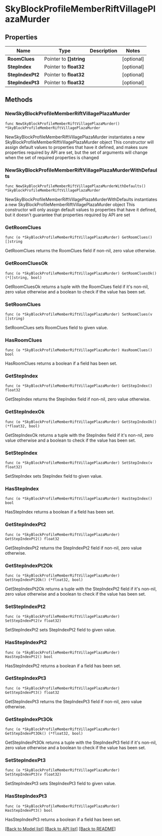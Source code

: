 # SkyBlockProfileMemberRiftVillagePlazaMurder

## Properties

Name | Type | Description | Notes
------------ | ------------- | ------------- | -------------
**RoomClues** | Pointer to **[]string** |  | [optional] 
**StepIndex** | Pointer to **float32** |  | [optional] 
**StepIndexPt2** | Pointer to **float32** |  | [optional] 
**StepIndexPt3** | Pointer to **float32** |  | [optional] 

## Methods

### NewSkyBlockProfileMemberRiftVillagePlazaMurder

`func NewSkyBlockProfileMemberRiftVillagePlazaMurder() *SkyBlockProfileMemberRiftVillagePlazaMurder`

NewSkyBlockProfileMemberRiftVillagePlazaMurder instantiates a new SkyBlockProfileMemberRiftVillagePlazaMurder object
This constructor will assign default values to properties that have it defined,
and makes sure properties required by API are set, but the set of arguments
will change when the set of required properties is changed

### NewSkyBlockProfileMemberRiftVillagePlazaMurderWithDefaults

`func NewSkyBlockProfileMemberRiftVillagePlazaMurderWithDefaults() *SkyBlockProfileMemberRiftVillagePlazaMurder`

NewSkyBlockProfileMemberRiftVillagePlazaMurderWithDefaults instantiates a new SkyBlockProfileMemberRiftVillagePlazaMurder object
This constructor will only assign default values to properties that have it defined,
but it doesn't guarantee that properties required by API are set

### GetRoomClues

`func (o *SkyBlockProfileMemberRiftVillagePlazaMurder) GetRoomClues() []string`

GetRoomClues returns the RoomClues field if non-nil, zero value otherwise.

### GetRoomCluesOk

`func (o *SkyBlockProfileMemberRiftVillagePlazaMurder) GetRoomCluesOk() (*[]string, bool)`

GetRoomCluesOk returns a tuple with the RoomClues field if it's non-nil, zero value otherwise
and a boolean to check if the value has been set.

### SetRoomClues

`func (o *SkyBlockProfileMemberRiftVillagePlazaMurder) SetRoomClues(v []string)`

SetRoomClues sets RoomClues field to given value.

### HasRoomClues

`func (o *SkyBlockProfileMemberRiftVillagePlazaMurder) HasRoomClues() bool`

HasRoomClues returns a boolean if a field has been set.

### GetStepIndex

`func (o *SkyBlockProfileMemberRiftVillagePlazaMurder) GetStepIndex() float32`

GetStepIndex returns the StepIndex field if non-nil, zero value otherwise.

### GetStepIndexOk

`func (o *SkyBlockProfileMemberRiftVillagePlazaMurder) GetStepIndexOk() (*float32, bool)`

GetStepIndexOk returns a tuple with the StepIndex field if it's non-nil, zero value otherwise
and a boolean to check if the value has been set.

### SetStepIndex

`func (o *SkyBlockProfileMemberRiftVillagePlazaMurder) SetStepIndex(v float32)`

SetStepIndex sets StepIndex field to given value.

### HasStepIndex

`func (o *SkyBlockProfileMemberRiftVillagePlazaMurder) HasStepIndex() bool`

HasStepIndex returns a boolean if a field has been set.

### GetStepIndexPt2

`func (o *SkyBlockProfileMemberRiftVillagePlazaMurder) GetStepIndexPt2() float32`

GetStepIndexPt2 returns the StepIndexPt2 field if non-nil, zero value otherwise.

### GetStepIndexPt2Ok

`func (o *SkyBlockProfileMemberRiftVillagePlazaMurder) GetStepIndexPt2Ok() (*float32, bool)`

GetStepIndexPt2Ok returns a tuple with the StepIndexPt2 field if it's non-nil, zero value otherwise
and a boolean to check if the value has been set.

### SetStepIndexPt2

`func (o *SkyBlockProfileMemberRiftVillagePlazaMurder) SetStepIndexPt2(v float32)`

SetStepIndexPt2 sets StepIndexPt2 field to given value.

### HasStepIndexPt2

`func (o *SkyBlockProfileMemberRiftVillagePlazaMurder) HasStepIndexPt2() bool`

HasStepIndexPt2 returns a boolean if a field has been set.

### GetStepIndexPt3

`func (o *SkyBlockProfileMemberRiftVillagePlazaMurder) GetStepIndexPt3() float32`

GetStepIndexPt3 returns the StepIndexPt3 field if non-nil, zero value otherwise.

### GetStepIndexPt3Ok

`func (o *SkyBlockProfileMemberRiftVillagePlazaMurder) GetStepIndexPt3Ok() (*float32, bool)`

GetStepIndexPt3Ok returns a tuple with the StepIndexPt3 field if it's non-nil, zero value otherwise
and a boolean to check if the value has been set.

### SetStepIndexPt3

`func (o *SkyBlockProfileMemberRiftVillagePlazaMurder) SetStepIndexPt3(v float32)`

SetStepIndexPt3 sets StepIndexPt3 field to given value.

### HasStepIndexPt3

`func (o *SkyBlockProfileMemberRiftVillagePlazaMurder) HasStepIndexPt3() bool`

HasStepIndexPt3 returns a boolean if a field has been set.


[[Back to Model list]](../README.md#documentation-for-models) [[Back to API list]](../README.md#documentation-for-api-endpoints) [[Back to README]](../README.md)


